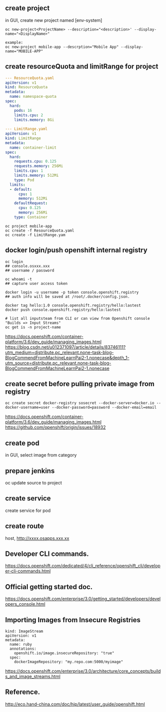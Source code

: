 ## create project 
in GUI, create new project named [env-system]
```
oc new-project<ProjectName> --description="<description>' --display-name="<DisplayName>"

example: 
oc new-project mobile-app --descrption="Mobile App" --display-name="MOBILE-APP"
```
## create resourceQuota and limitRange for project
```yaml
--- ResourceQuota.yaml 
apiVersion: v1
kind: ResourceQuota
metadata:
  name: namespace-quota
spec:
  hard:
    pods: 16
    limits.cpu: 2
    limits.memory: 8Gi
    
--- LimitRange.yaml
apiVersion: v1
kind: LimitRange
metadata:
  name: container-limit
spec:
  hard:
    requests.cpu: 0.125
    requests.memory: 256Mi
    limits.cpu: 1
    limits.memory: 512Mi
    type: Pod
  limits:
  - default:
      cpu: 1
      memory: 512Mi
    defaultRequest:
      cpu: 0.125
      memory: 256Mi
    type: Container
```

```
oc project mobile-app
oc create -f ResourceQuota.yaml
oc create -f LimitRange.yam
```
## docker login/push openshift internal registry
```
oc login
## console.osxxx.xxx
## username / password

oc whoami -t
## capture user access token

docker login -u username -p token console.openshift.registry
## auth info will be saved at /root/.docker/config.json.

docker tag hello:1.0 console.openshift.registry/hello:lastest
docker push console.openshift.registry/hello:lastest

# list all inputsteam from CLI or can view from Openshift console "Builds => Input Streams"
oc get is -n project-name
```
https://docs.openshift.com/container-platform/3.6/dev_guide/managing_images.html  
https://blog.csdn.net/u012371097/article/details/83746111?utm_medium=distribute.pc_relevant.none-task-blog-BlogCommendFromMachineLearnPai2-1.nonecase&depth_1-utm_source=distribute.pc_relevant.none-task-blog-BlogCommendFromMachineLearnPai2-1.nonecase   

## create secret before pulling private image from registry
```
oc create secret docker-registry sosecret --docker-server=docker.io --docker-username=user --docker-password=password --docker-email=email

```
https://docs.openshift.com/container-platform/3.6/dev_guide/managing_images.html  
https://github.com/openshift/origin/issues/18932   



## create pod
in GUI, select image from category

## prepare jenkins
oc update source to project

## create service 
create service for pod

## create route
host, http://xxxx.osapps.xxx.xx

## Developer CLI commands. 
https://docs.openshift.com/dedicated/4/cli_reference/openshift_cli/developer-cli-commands.html

## Official getting started doc. 
https://docs.openshift.com/enterprise/3.0/getting_started/developers/developers_console.html   

## Importing Images from Insecure Registries
```
kind: ImageStream
apiVersion: v1
metadata:
  name: ruby
  annotations:
    openshift.io/image.insecureRepository: "true"
  spec:
    dockerImageRepository: "my.repo.com:5000/myimage"
```
https://docs.openshift.com/enterprise/3.0/architecture/core_concepts/builds_and_image_streams.html   

## Reference. 
http://eco.hand-china.com/doc/hip/latest/user_guide/openshift.html 




